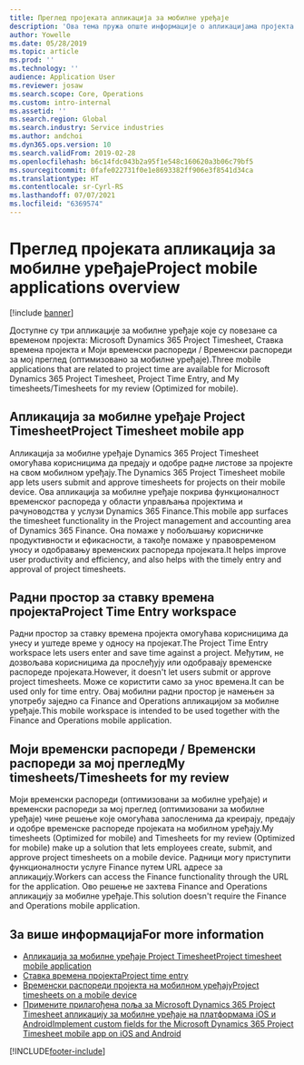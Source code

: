 ```yaml
---
title: Преглед пројеката апликација за мобилне уређаје
description: 'Ова тема пружа опште информације о апликацијама пројекта које се односе на време: Microsoft Dynamics 365 Project Timesheet, Ставка времена пројекта и Моји временски распореди / Временски распореди, које су доступне на мобилном уређају.'
author: Yowelle
ms.date: 05/28/2019
ms.topic: article
ms.prod: ''
ms.technology: ''
audience: Application User
ms.reviewer: josaw
ms.search.scope: Core, Operations
ms.custom: intro-internal
ms.assetid: ''
ms.search.region: Global
ms.search.industry: Service industries
ms.author: andchoi
ms.dyn365.ops.version: 10
ms.search.validFrom: 2019-02-28
ms.openlocfilehash: b6c14fdc043b2a95f1e548c160620a3b06c79bf5
ms.sourcegitcommit: 0fafe022731f0e1e8693382ff906e3f8541d34ca
ms.translationtype: HT
ms.contentlocale: sr-Cyrl-RS
ms.lasthandoff: 07/07/2021
ms.locfileid: "6369574"
---
```

# <a name="project-mobile-applications-overview"></a><span data-ttu-id="26b23-103">Преглед пројеката апликација за мобилне уређаје</span><span class="sxs-lookup"><span data-stu-id="26b23-103">Project mobile applications overview</span></span>

[!include [banner](../includes/banner.md)]

<span data-ttu-id="26b23-104">Доступне су три апликације за мобилне уређаје које су повезане са временом пројекта: Microsoft Dynamics 365 Project Timesheet, Ставка времена пројекта и Моји временски распореди / Временски распореди за мој преглед (оптимизовано за мобилне уређаје).</span><span class="sxs-lookup"><span data-stu-id="26b23-104">Three mobile applications that are related to project time are available for Microsoft Dynamics 365 Project Timesheet, Project Time Entry, and My timesheets/Timesheets for my review (Optimized for mobile).</span></span>

## <a name="project-timesheet-mobile-app"></a><span data-ttu-id="26b23-105">Апликација за мобилне уређаје Project Timesheet</span><span class="sxs-lookup"><span data-stu-id="26b23-105">Project Timesheet mobile app</span></span>

<span data-ttu-id="26b23-106">Апликација за мобилне уређаје Dynamics 365 Project Timesheet омогућава корисницима да предају и одобре радне листове за пројекте на свом мобилном уређају.</span><span class="sxs-lookup"><span data-stu-id="26b23-106">The Dynamics 365 Project Timesheet mobile app lets users submit and approve timesheets for projects on their mobile device.</span></span> <span data-ttu-id="26b23-107">Ова апликација за мобилне уређаје покрива функционалност временског распореда у области управљања пројектима и рачуноводства у услузи Dynamics 365 Finance.</span><span class="sxs-lookup"><span data-stu-id="26b23-107">This mobile app surfaces the timesheet functionality in the Project management and accounting area of Dynamics 365 Finance.</span></span> <span data-ttu-id="26b23-108">Она помаже у побољшању корисничке продуктивности и ефикасности, а такође помаже у правовременом уносу и одобравању временских распореда пројеката.</span><span class="sxs-lookup"><span data-stu-id="26b23-108">It helps improve user productivity and efficiency, and also helps with the timely entry and approval of project timesheets.</span></span>

## <a name="project-time-entry-workspace"></a><span data-ttu-id="26b23-109">Радни простор за ставку времена пројекта</span><span class="sxs-lookup"><span data-stu-id="26b23-109">Project Time Entry workspace</span></span>

<span data-ttu-id="26b23-110">Радни простор за ставку времена пројекта омогућава корисницима да унесу и уштеде време у односу на пројекат.</span><span class="sxs-lookup"><span data-stu-id="26b23-110">The Project Time Entry workspace lets users enter and save time against a project.</span></span> <span data-ttu-id="26b23-111">Међутим, не дозвољава корисницима да прослеђују или одобравају временске распореде пројеката.</span><span class="sxs-lookup"><span data-stu-id="26b23-111">However, it doesn't let users submit or approve project timesheets.</span></span> <span data-ttu-id="26b23-112">Може се користити само за унос времена.</span><span class="sxs-lookup"><span data-stu-id="26b23-112">It can be used only for time entry.</span></span> <span data-ttu-id="26b23-113">Овај мобилни радни простор је намењен за употребу заједно са Finance and Operations апликацијом за мобилне уређаје.</span><span class="sxs-lookup"><span data-stu-id="26b23-113">This mobile workspace is intended to be used together with the Finance and Operations mobile application.</span></span>

## <a name="my-timesheetstimesheets-for-my-review"></a><span data-ttu-id="26b23-114">Моји временски распореди / Временски распореди за мој преглед</span><span class="sxs-lookup"><span data-stu-id="26b23-114">My timesheets/Timesheets for my review</span></span>

<span data-ttu-id="26b23-115">Моји временски распореди (оптимизовани за мобилне уређаје) и временски распореди за мој преглед (оптимизовани за мобилне уређаје) чине решење које омогућава запосленима да креирају, предају и одобре временске распореде пројеката на мобилном уређају.</span><span class="sxs-lookup"><span data-stu-id="26b23-115">My timesheets (Optimized for mobile) and Timesheets for my review (Optimized for mobile) make up a solution that lets employees create, submit, and approve project timesheets on a mobile device.</span></span> <span data-ttu-id="26b23-116">Радници могу приступити функционалности услуге Finance путем URL адресе за апликацију.</span><span class="sxs-lookup"><span data-stu-id="26b23-116">Workers can access the Finance functionality through the URL for the application.</span></span> <span data-ttu-id="26b23-117">Ово решење не захтева Finance and Operations апликацију за мобилне уређаје.</span><span class="sxs-lookup"><span data-stu-id="26b23-117">This solution doesn't require the Finance and Operations mobile application.</span></span>

## <a name="for-more-information"></a><span data-ttu-id="26b23-118">За више информација</span><span class="sxs-lookup"><span data-stu-id="26b23-118">For more information</span></span>

- [<span data-ttu-id="26b23-119">Апликација за мобилне уређаје Project Timesheet</span><span class="sxs-lookup"><span data-stu-id="26b23-119">Project timesheet mobile application</span></span>](project-timesheet.md)
- [<span data-ttu-id="26b23-120">Ставка времена пројекта</span><span class="sxs-lookup"><span data-stu-id="26b23-120">Project time entry</span></span>]( project-time-entry-mobile-workspace.md)
- [<span data-ttu-id="26b23-121">Временски распореди пројекта на мобилном уређају</span><span class="sxs-lookup"><span data-stu-id="26b23-121">Project timesheets on a mobile device</span></span>](Mobile-timesheets.md)
- [<span data-ttu-id="26b23-122">Примените прилагођена поља за Microsoft Dynamics 365 Project Timesheet апликацију за мобилне уређаје на платформама iOS и Android</span><span class="sxs-lookup"><span data-stu-id="26b23-122">Implement custom fields for the Microsoft Dynamics 365 Project Timesheet mobile app on iOS and Android</span></span>](custom-fields-mobile.md)


[!INCLUDE[footer-include](../includes/footer-banner.md)]